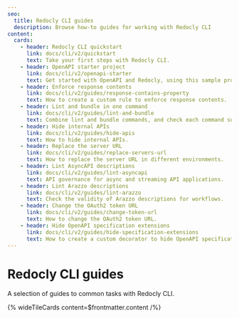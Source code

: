 ```yaml
---
seo:
  title: Redocly CLI guides
  description: Browse how-to guides for working with Redocly CLI
content:
  cards:
    - header: Redocly CLI quickstart
      link: docs/cli/v2/quickstart
      text: Take your first steps with Redocly CLI.
    - header: OpenAPI starter project
      link: docs/cli/v2/openapi-starter
      text: Get started with OpenAPI and Redocly, using this sample project.
    - header: Enforce response contents
      link: docs/cli/v2/guides/response-contains-property
      text: How to create a custom rule to enforce response contents.
    - header: Lint and bundle in one command
      link: docs/cli/v2/guides/lint-and-bundle
      text: Combine lint and bundle commands, and check each command succeeds.
    - header: Hide internal APIs
      link: docs/cli/v2/guides/hide-apis
      text: How to hide internal APIs.
    - header: Replace the server URL
      link: docs/cli/v2/guides/replace-servers-url
      text: How to replace the server URL in different environments.
    - header: Lint AsyncAPI descriptions
      link: docs/cli/v2/guides/lint-asyncapi
      text: API governance for async and streaming API applications.
    - header: Lint Arazzo descriptions
      link: docs/cli/v2/guides/lint-arazzo
      text: Check the validity of Arazzo descriptions for workflows.
    - header: Change the OAuth2 token URL
      link: docs/cli/v2/guides/change-token-url
      text: How to change the OAuth2 token URL.
    - header: Hide OpenAPI specification extensions
      link: docs/cli/v2/guides/hide-specification-extensions
      text: How to create a custom decorator to hide OpenAPI specification extensions.
---
```


# Redocly CLI guides

A selection of guides to common tasks with Redocly CLI.

{% wideTileCards content=$frontmatter.content /%}
